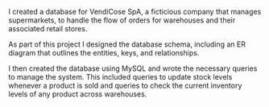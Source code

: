 I created a database for VendiCose SpA, a ficticious company that manages supermarkets, to handle the flow of orders for warehouses and their associated retail stores.

As part of this project I designed the database schema, including an ER diagram that outlines the entities, keys, and relationships. 

I then created the database using MySQL and wrote the necessary queries to manage the system. This included queries to update stock levels whenever a product is sold and queries to check the current inventory levels of any product across warehouses.
